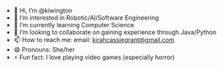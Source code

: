 - 👋 Hi, I’m @kiwington
- 👀 I’m interested in Robotic/AI/Software Engineering
- 🌱 I’m currently learning Computer Science
- 💞️ I’m looking to collaborate on gaining experience through Java/Python
- 📫 How to reach me: email: kirahcassiegrant@gmail.com
- 😄 Pronouns: She/her
- ⚡ Fun fact: I love playing video games (especially horror)

<!---
kiwington/kiwington is a ✨ special ✨ repository because its `README.md` (this file) appears on your GitHub profile.
You can click the Preview link to take a look at your changes.
--->
